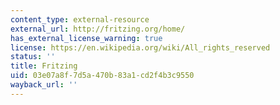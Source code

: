 ```yaml
---
content_type: external-resource
external_url: http://fritzing.org/home/
has_external_license_warning: true
license: https://en.wikipedia.org/wiki/All_rights_reserved
status: ''
title: Fritzing
uid: 03e07a8f-7d5a-470b-83a1-cd2f4b3c9550
wayback_url: ''
---
```


